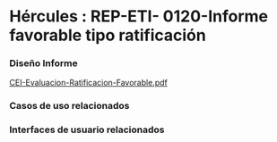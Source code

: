 # Hércules : REP\-ETI\- 0120\-Informe favorable tipo ratificación







### Diseño Informe

[CEI\-Evaluacion\-Ratificacion\-Favorable.pdf](/attachments/597853310/711262350.pdf "attachments/597853310/711262350.pdf")

  








### Casos de uso relacionados







### Interfaces de usuario relacionados















